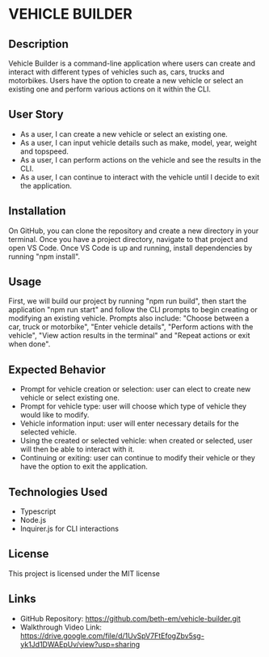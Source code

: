 # VEHICLE BUILDER

## Description
Vehicle Builder is a command-line application where users can create and interact with different types of vehicles such as, cars, trucks and motorbikes. Users have the option to create a new vehicle or select an existing one and perform various actions on it within the CLI.

## User Story
* As a user, I can create a new vehicle or select an existing one.
* As a user, I can input vehicle details such as make, model, year, weight and topspeed.
* As a user, I can perform actions on the vehicle and see the results in the CLI.
* As a user, I can continue to interact with the vehicle until I decide to exit the application.

## Installation
On GitHub, you can clone the repository and create a new directory in your terminal. Once you have a project directory, navigate to that project and open VS Code. Once VS Code is up and running, install dependencies by running "npm install".

## Usage
First, we will build our project by running "npm run build", then start the application "npm run start" and follow the CLI prompts to begin creating or modifying an existing vehicle. Prompts also include: "Choose between a car, truck or motorbike", "Enter vehicle details", "Perform actions with the vehicle", "View action results in the terminal" and "Repeat actions or exit when done".

## Expected Behavior
* Prompt for vehicle creation or selection: user can elect to create new vehicle or select existing one.
* Prompt for vehicle type: user will choose which type of vehicle they would like to modify.
* Vehicle information input: user will enter necessary details for the selected vehicle.
* Using the created or selected vehicle: when created or selected, user will then be able to interact with it.
* Continuing or exiting: user can continue to modify their vehicle or they have the option to exit the application.

## Technologies Used
* Typescript
* Node.js
* Inquirer.js for CLI interactions

## License
This project is licensed under the MIT license

## Links
* GitHub Repository: https://github.com/beth-em/vehicle-builder.git
* Walkthrough Video Link: https://drive.google.com/file/d/1UvSpV7FtEfogZbv5sg-yk1Jd1DWAEpUv/view?usp=sharing
